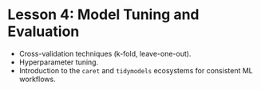 # Lesson 4: Model Tuning and Evaluation

* Cross-validation techniques (k-fold, leave-one-out).
* Hyperparameter tuning.
* Introduction to the `caret` and `tidymodels` ecosystems for consistent ML workflows.
